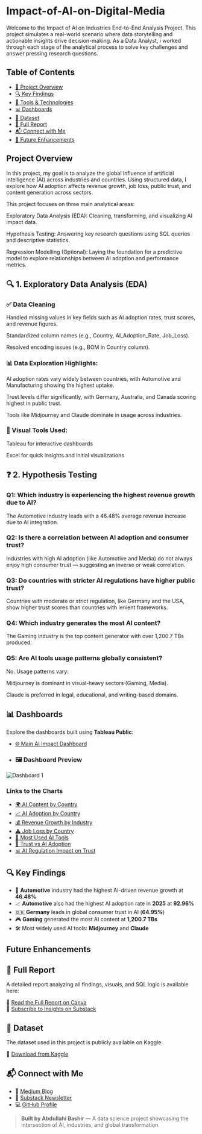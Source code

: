 # Impact-of-AI-on-Digital-Media

Welcome to the Impact of AI on Industries End-to-End Analysis Project. This project simulates a real-world scenario where data storytelling and actionable insights drive decision-making. As a Data Analyst, i worked through each stage of the analytical process to solve key challenges and answer pressing research questions.
## Table of Contents
- [📘 Project Overview](#-project-overview)
- [🔍 Key Findings](#-key-findings)
- [🧰 Tools & Technologies](#-tools--technologies)
- [📊 Dashboards](#-dashboards)
- [🧾 Dataset](#-dataset)
- [📄 Full Report](#-full-report)
- [📬 Connect with Me](#-connect-with-me)
- [🧠 Future Enhancements](#-future-enhancements)

## Project Overview
In this project, my goal is to analyze the global influence of artificial intelligence (AI) across industries and countries. Using structured data, I explore how AI adoption affects revenue growth, job loss, public trust, and content generation across sectors.

This project focuses on three main analytical areas:

Exploratory Data Analysis (EDA): Cleaning, transforming, and visualizing AI impact data.

Hypothesis Testing: Answering key research questions using SQL queries and descriptive statistics.

Regression Modelling (Optional): Laying the foundation for a predictive model to explore relationships between AI adoption and performance metrics.


## 🔍 1. Exploratory Data Analysis (EDA)
### ✅ Data Cleaning
Handled missing values in key fields such as AI adoption rates, trust scores, and revenue figures.

Standardized column names (e.g., Country, AI_Adoption_Rate, Job_Loss).

Resolved encoding issues (e.g., BOM in Country column).

### 📊 Data Exploration Highlights:
AI adoption rates vary widely between countries, with Automotive and Manufacturing showing the highest uptake.

Trust levels differ significantly, with Germany, Australia, and Canada scoring highest in public trust.

Tools like Midjourney and Claude dominate in usage across industries.

### 📌 Visual Tools Used:
Tableau for interactive dashboards

Excel for quick insights and initial visualizations

## ❓ 2. Hypothesis Testing
### Q1: Which industry is experiencing the highest revenue growth due to AI?
The Automotive industry leads with a 46.48% average revenue increase due to AI integration.

### Q2: Is there a correlation between AI adoption and consumer trust?
Industries with high AI adoption (like Automotive and Media) do not always enjoy high consumer trust — suggesting an inverse or weak correlation.

### Q3: Do countries with stricter AI regulations have higher public trust?
Countries with moderate or strict regulation, like Germany and the USA, show higher trust scores than countries with lenient frameworks.

### Q4: Which industry generates the most AI content?
The Gaming industry is the top content generator with over 1,200.7 TBs produced.

### Q5: Are AI tools usage patterns globally consistent?
No. Usage patterns vary:

Midjourney is dominant in visual-heavy sectors (Gaming, Media).

Claude is preferred in legal, educational, and writing-based domains.


## 📊 Dashboards

Explore the dashboards built using **Tableau Public**:

- [🌐 Main AI Impact Dashboard](https://public.tableau.com/views/AI_Impact_Dashboard/Dashboard1)
- ### 🖼️ Dashboard Preview
![Dashboard 1](https://github.com/user-attachments/assets/0fd3936f-20fc-429b-8428-8a60645d4126)

### Links to the Charts
- [🌍 AI Content by Country](https://public.tableau.com/views/BiggestAIcontentgeneratedbycountry/BiggestAIContentbycountry)
- [📈 AI Adoption by Country](https://public.tableau.com/views/HighestAIadoptionindifferentcountries/HighestAIAdoption)
- [💰 Revenue Growth by Industry](https://public.tableau.com/views/HighestincreaseinrevenueduetoAI/HighestincreaseinrevenueduetoAI)
- [⚠️ Job Loss by Country](https://public.tableau.com/views/JoblossduetoAI/JoblossduetoAI)
- [🧠 Most Used AI Tools](https://public.tableau.com/views/TopAItools/TopAItools)
- [🤝 Trust vs AI Adoption](https://public.tableau.com/views/RelationshipbetweenAIandconsumertrust/AIandConsumertrust)
- [📊 AI Regulation Impact on Trust](https://public.tableau.com/views/Howregulationtypesaffecttrustlevels/Howdoregulationtypesaffecttrustlevels)

## 🔍 Key Findings

- 🚗 **Automotive** industry had the highest AI-driven revenue growth at **46.48%**
- 📈 **Automotive** also had the highest AI adoption rate in **2025** at **92.96%**
- 🇩🇪 **Germany** leads in global consumer trust in AI (**64.95%**)
- 🎮 **Gaming** generated the most AI content at **1,200.7 TBs**
- 🛠️ Most widely used AI tools: **Midjourney** and **Claude**

## Future Enhancements

## 📄 Full Report

A detailed report analyzing all findings, visuals, and SQL logic is available here:

📘 [Read the Full Report on Canva](https://www.canva.com/design/DAGklz10xdM/8bF5IReOTrd5a9OcdYNmVQ/view?utm_content=DAGklz10xdM&utm_campaign=designshare&utm_medium=link2&utm_source=uniquelinks&utlId=hc4d1a3eeb8)  
📩 [Subscribe to Insights on Substack](https://yourusername.substack.com)

## 🧾 Dataset

The dataset used in this project is publicly available on Kaggle:

📂 [Download from Kaggle](https://www.kaggle.com/datasets/atharvasoundankar/impact-of-ai-on-digital-media-2020-2025?resource=download)

## 📬 Connect with Me

- 📰 [Medium Blog](https://medium.com/@yourmediumhandle)
- 📩 [Substack Newsletter](https://yourusername.substack.com)
- 💻 [GitHub Profile](https://github.com/yourgithubusername)

> **Built by Abdullahi Bashir** — A data science project showcasing the intersection of AI, industries, and global transformation.


